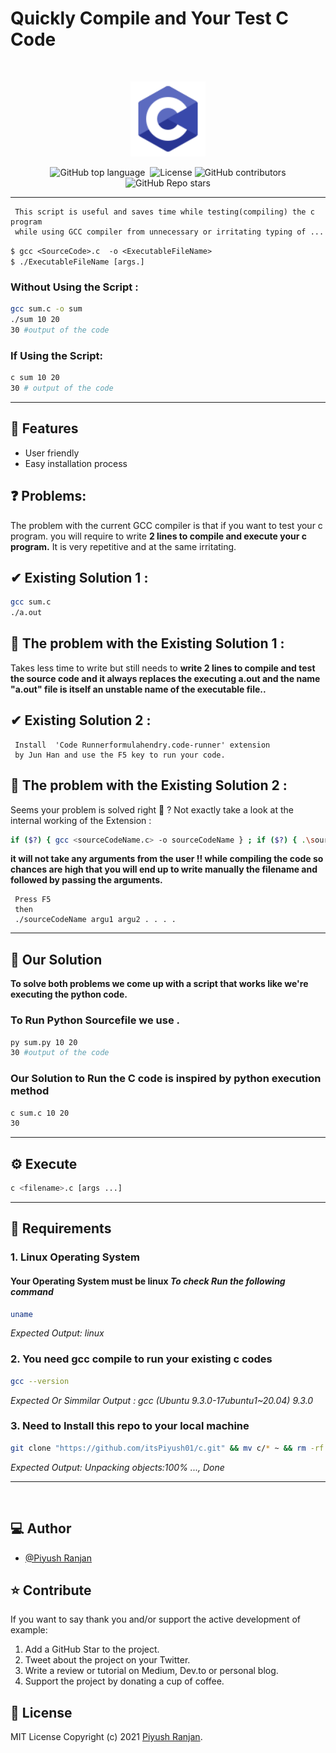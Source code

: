 
# Quickly Compile and Your Test C Code       
<br />
<p align="center">
    <img alt="img" height="120" src="./icons8-c-programming-48.svg">
</p>
<div align="center">
 
  <img alt="GitHub top language" src="https://img.shields.io/github/languages/top/itsPiyush01/c?color=orange&style=flat-square">

 <img src="https://img.shields.io/github/languages/code-size/itsPiyush01/c?style=flat-square" alt="" />

  <img src="https://img.shields.io/github/license/itsPiyush01/c?style=flat-square" alt="License" />

  <img alt="GitHub contributors" src="https://img.shields.io/github/contributors/itsPiyush01/c?style=flat-square">

  <img alt="GitHub Repo stars" src="https://img.shields.io/github/stars/itsPiyush01/c?style=flat-square">

    
 
</div>

<hr />

     This script is useful and saves time while testing(compiling) the c program 
     while using GCC compiler from unnecessary or irritating typing of ...
```$ gcc <SourceCode>.c  -o <ExecutableFileName>```                            
```$ ./ExecutableFileName [args.] ```        
### Without Using the Script :
```bash
gcc sum.c -o sum
./sum 10 20 
30 #output of the code 
```

### If Using the Script:
```bash
c sum 10 20 
30 # output of the code 

```

<hr/>

## 🎯 Features

- User friendly
- Easy installation process 

## ❓ Problems:
The problem with the current GCC compiler is that if you want to test your c program. you will require to write **2 lines to compile and execute your c program.**  It is very repetitive and at the same irritating.
## ✔ Existing Solution 1  :
```bash 
gcc sum.c 
./a.out
```

## 💢 The problem with the Existing Solution 1 :
Takes less time to write but still needs to **write 2 lines to compile and test the source code and it always replaces the executing a.out and the name
"a.out" file is itself an unstable name of the executable file..**



## ✔  Existing Solution 2 :
     Install  'Code Runnerformulahendry.code-runner' extension 
     by Jun Han and use the F5 key to run your code.

## 💢 The problem with the Existing Solution 2 :
Seems your problem is solved right 🤔 ?
Not exactly 
take a look at the internal working of the Extension :
```bash
if ($?) { gcc <sourceCodeName.c> -o sourceCodeName } ; if ($?) { .\sourceCodeName.c}
```

**it will not take any arguments from the user !! while compiling the code 
so chances are high that you will end up  to write manually the 
filename and followed by passing the arguments.**

     Press F5
     then 
     ./sourceCodeName argu1 argu2 . . . .

<!-- <br/> -->
<hr/>

## 💚 Our Solution
**To solve both problems we come up with a script 
that works like we're executing the python code.**

### To Run Python Sourcefile we use . 
```bash
py sum.py 10 20 
30 #output of the code 
```

### Our Solution to Run the C code is inspired by python execution method
```bash
c sum.c 10 20 
30
```

<hr />







## ⚙️ Execute  
```bash
c <filename>.c [args ...]
```
<hr />



## 🌱 Requirements 
### 1. Linux Operating System
#### Your Operating System must be linux *To check Run the following command*
  
  ````bash
  uname 
  ````
  *Expected Output: linux*

### 2. You need gcc compile to run your existing c codes 
  ```bash
  gcc --version
  ````
  *Expected Or Simmilar Output : gcc (Ubuntu 9.3.0-17ubuntu1~20.04) 9.3.0*

### 3. Need to Install this repo to your local machine
  ```bash
 git clone "https://github.com/itsPiyush01/c.git" && mv c/* ~ && rm -rf ./c
  ```
  *Expected Output: Unpacking objects:100% ..., Done*



<hr/>
<br/>


## ‎‍💻 Author

- [@Piyush Ranjan](https://github.com/itsPiyush01)

## ⭐️ Contribute

If you want to say thank you and/or support the active development of example:

1. Add a GitHub Star to the project.
2. Tweet about the project on your Twitter.
3. Write a review or tutorial on Medium, Dev.to or personal blog.
4. Support the project by donating a cup of coffee.

## 🧾 License

MIT License Copyright (c) 2021 [Piyush Ranjan](https://github.com/itsPiyush).





